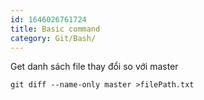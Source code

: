 ```yaml
---
id: 1646026761724
title: Basic command
category: Git/Bash/
---
```


Get danh sách file thay đổi so với master

```
git diff --name-only master >filePath.txt
```
